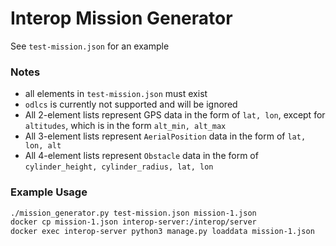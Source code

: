 # Interop Mission Generator

See `test-mission.json` for an example

### Notes

* all elements in `test-mission.json` must exist
* `odlcs` is currently not supported and will be ignored
* All 2-element lists represent GPS data in the form of `lat, lon`, except for `altitudes`, which is in the form `alt_min, alt_max` 
* All 3-element lists represent `AerialPosition` data in the form of `lat, lon, alt`
* All 4-element lists represent `Obstacle` data in the form of `cylinder_height, cylinder_radius, lat, lon`

### Example Usage

```bash
./mission_generator.py test-mission.json mission-1.json
docker cp mission-1.json interop-server:/interop/server
docker exec interop-server python3 manage.py loaddata mission-1.json
```